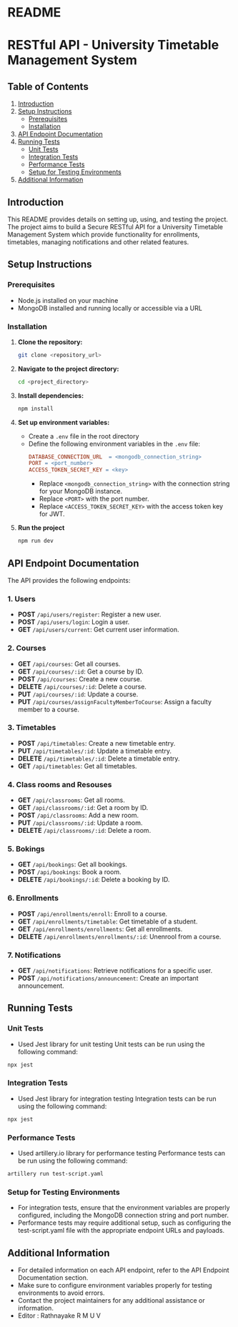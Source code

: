 # README
# RESTful API - University Timetable Management System

## Table of Contents
1. [Introduction](#introduction)
2. [Setup Instructions](#setup-instructions)
    - [Prerequisites](#prerequisites)
    - [Installation](#installation)
3. [API Endpoint Documentation](#api-endpoint-documentation)
4. [Running Tests](#running-tests)
    - [Unit Tests](#unit-tests)
    - [Integration Tests](#integration-tests)
    - [Performance Tests](#performance-tests)
    - [Setup for Testing Environments](#test-env)
5. [Additional Information](#additional-information)

## Introduction <a name="introduction"></a>
This README provides details on setting up, using, and testing the project. The project aims to build a Secure RESTful API for a University Timetable Management System which provide functionality for enrollments, timetables, managing notifications and other related features.

## Setup Instructions <a name="setup-instructions"></a>
### Prerequisites
- Node.js installed on your machine
- MongoDB installed and running locally or accessible via a URL

### Installation
1. **Clone the repository:**
    ```bash
    git clone <repository_url>
    ```
2. **Navigate to the project directory:**
    ```bash
    cd <project_directory>
    ```
3. **Install dependencies:**
    ```bash
    npm install
    ```
4. **Set up environment variables:**
    - Create a `.env` file in the root directory
    - Define the following environment variables in the `.env` file:
        ```makefile
        DATABASE_CONNECTION_URL  = <mongodb_connection_string>
        PORT = <port_number>
        ACCESS_TOKEN_SECRET_KEY = <key>
        ```
        - Replace `<mongodb_connection_string>`  with the connection string for your MongoDB instance.
        - Replace `<PORT>` with the port number. 
        - Replace `<ACCESS_TOKEN_SECRET_KEY>`  with the access token key for JWT.

5. **Run the project**
    ```bash
    npm run dev
    ```

## API Endpoint Documentation <a name="api-endpoint-documentation"></a>
The API provides the following endpoints:

### 1. Users
- **POST** `/api/users/register`: Register a new user.
- **POST** `/api/users/login`: Login a user.
- **GET** `/api/users/current`: Get current user information.

### 2. Courses
- **GET** `/api/courses`: Get all courses.
- **GET** `/api/courses/:id`: Get a course by ID.
- **POST** `/api/courses`: Create a new course.
- **DELETE** `/api/courses/:id`: Delete a course.
- **PUT** `/api/courses/:id`: Update a course.
- **PUT** `/api/courses/assignFacultyMemberToCourse`: Assign a faculty member to a course.

### 3. Timetables
- **POST** `/api/timetables`: Create a new timetable entry.
- **PUT** `/api/timetables/:id`: Update a timetable entry.
- **DELETE** `/api/timetables/:id`: Delete a timetable entry.
- **GET** `/api/timetables`: Get all timetables.

### 4. Class rooms and Resouses 
- **GET** `/api/classrooms`: Get all rooms.
- **GET** `/api/classrooms/:id`: Get a room by ID.
- **POST** `/api/classrooms`: Add a new room.
- **PUT** `/api/classrooms/:id`: Update a room.
- **DELETE** `/api/classrooms/:id`: Delete a room.

### 5. Bokings
- **GET** `/api/bookings`: Get all bookings.
- **POST** `/api/bookings`: Book a room.
- **DELETE** `/api/bookings/:id`: Delete a booking by ID.

### 6. Enrollments
- **POST** `/api/enrollments/enroll`: Enroll to a course.
- **GET** `/api/enrollments/timetable`: Get timetable of a student.
- **GET** `/api/enrollments/enrollments`: Get all enrollments.
- **DELETE** `/api/enrollments/enrollments/:id`: Unenrool from a course.

### 7. Notifications
- **GET** `/api/notifications`: Retrieve notifications for a specific user.
- **POST** `/api/notifications/announcement`: Create an important announcement.

## Running Tests <a name="running-tests"></a>
### Unit Tests <a name="unit-tests"></a>
- Used Jest library for unit testing
Unit tests can be run using the following command:
```bash
npx jest
```

### Integration Tests <a name="integration-tests"></a>
- Used Jest library for integration testing
Integration tests can be run using the following command:
```bash
npx jest
```
### Performance Tests <a name="performance-tests"></a>
- Used  artillery.io library for performance testing
Performance tests can be run using the following command:
```bash
artillery run test-script.yaml
```

### Setup for Testing Environments<a name="test-env"></a>
- For integration tests, ensure that the environment variables are properly configured, including the MongoDB connection string and port number.
- Performance tests may require additional setup, such as configuring the test-script.yaml file with the appropriate endpoint URLs and payloads.



## Additional Information <a name="additional-information"></a>
- For detailed information on each API endpoint, refer to the API Endpoint Documentation section.
- Make sure to configure environment variables properly for testing environments to avoid errors.
- Contact the project maintainers for any additional assistance or information.
- Editor : Rathnayake R M U V 

